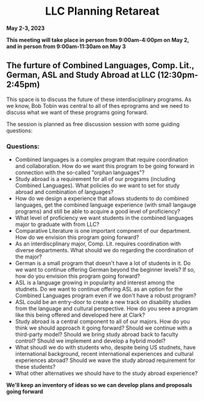 <H1 style="text-align: center;">LLC Planning Retareat</H1>

**May 2-3, 2023**

**This meeting will take place in person from 9:00am-4:00pm on May 2, and in person from 9:00am-11:30am on May 3**


## The furture of Combined Languages, Comp. Lit., German, ASL and Study Abroad at LLC (12:30pm-2:45pm)

This space is to discuss the future of these interdisciplinary programs. As we know, Bob Tobin was central to all of thes eprograms and we need to discuss what we want of these programs going forward. 

The session is planned as free discussion session with some guiding questions: 

### Questions: 

* Combined languages is a complex program that require coordination and collaboration. How do we want this program to be going forward in connection with the so-called "orphan languages"?
* Study abroad is a requirement for all of our programs (including Combined Languages). What policies do we want to set for study abroad and combination of languages? 
* How do we design a experience that allows students to do combined languages, get the combined language experience (with small langauge programs) and still be able to acquire a good level of proficiency? 
* What level of proficiency we want students in the combined languages major to graduate with from LLC?
* Comparative Literature is one important compnent of our department. How do we envision this program going forward?
* As an interdiscplinary major, Comp. Lit. requires coordination with diverse departments. What should we do regarding the coordination of the major?
* German is a small program that doesn't have a lot of students in it. Do we want to continue offering German beyond the beginner levels? If so, how do you envision this program going forward?
* ASL is a language growing in popularity and interest among the studnets. Do we want to continue offering ASL as an option for the Combined Languages program even if we don't have a robust program?
* ASL could be an entry-door to create a new track on disability studies from the language and cultural perspective. How do you seee a program like this being offered and developed here at Clark?
* Study abroad is a central component to all of our majors. How do you think we should approach it going forward? Should we continue with a third-party model? Should we bring study abroad back to faculty control? Should we implement and develop a hybrid model? 
* What shoudl we do with students who, despite being US studnets, have international background, recent international experiences and cultural experiences abroad? Should we wave the study abroad requirement for these students? 
* What other alternatives we should have to the study abroad experience? 


**We'll keep an inventory of ideas so we can develop plans and proposals going forward**